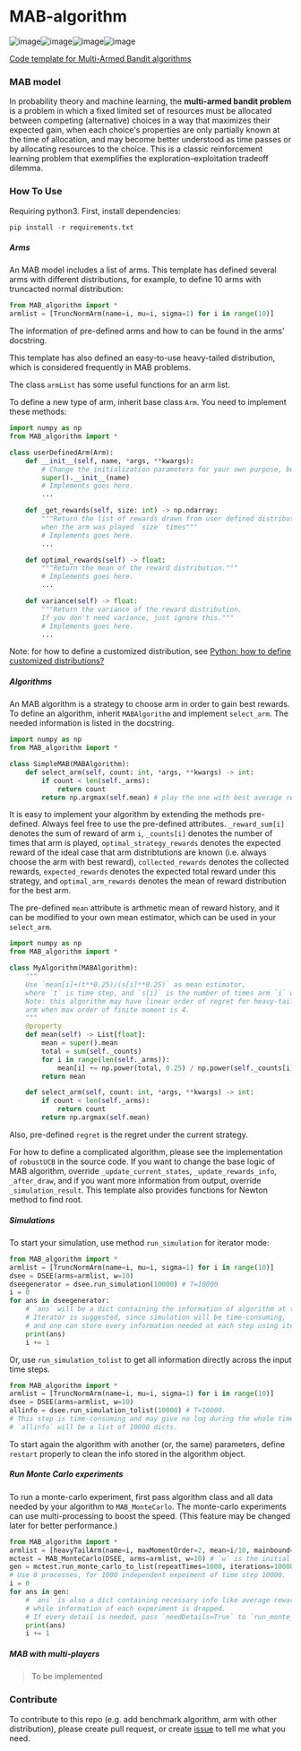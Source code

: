# MAB-algorithm

![image](https://img.shields.io/badge/Python-3776AB?style=for-the-badge&logo=python&logoColor=white)![image](https://img.shields.io/badge/SciPy-654FF0?style=for-the-badge&logo=SciPy&logoColor=white)![image](https://img.shields.io/badge/Numpy-777BB4?style=for-the-badge&logo=numpy&logoColor=white)![image](https://img.shields.io/github/license/Antares0982/MAB-algorithm-template)

[Code template for Multi-Armed Bandit algorithms](https://github.com/Antares0982/MAB-algorithm-template)

### MAB model

In probability theory and machine learning, the **multi-armed bandit problem** is a problem in which a fixed limited set of resources must be allocated between competing (alternative) choices in a way that maximizes their expected gain, when each choice's properties are only partially known at the time of allocation, and may become better understood as time passes or by allocating resources to the choice. This is a classic reinforcement learning problem that exemplifies the exploration–exploitation tradeoff dilemma. 

### How To Use

Requiring python3. First, install dependencies:

```python
pip install -r requirements.txt
```

##### Arms

An MAB model includes a list of arms. This template has defined several arms with different distributions, for example, to define 10 arms with truncacted normal distribution:

```python
from MAB_algorithm import *
armlist = [TruncNormArm(name=i, mu=i, sigma=1) for i in range(10)]
```

The information of pre-defined arms and how to can be found in the arms' docstring.

This template has also defined an easy-to-use heavy-tailed distribution, which is considered frequently in MAB problems.

The class `armList` has some useful functions for an arm list.

To define a new type of arm, inherit base class `Arm`. You need to implement these methods:

```python
import numpy as np
from MAB_algorithm import *

class userDefinedArm(Arm):
    def __init__(self, name, *args, **kwargs):
        # Change the initialization parameters for your own purpose, but keep `name` aside.
        super().__init__(name)
        # Implements goes here.
        ...

    def _get_rewards(self, size: int) -> np.ndarray:
        """Return the list of rewards drawn from user defined distribution
        when the arm was played `size` times"""
        # Implements goes here.
        ...

    def optimal_rewards(self) -> float:
        """Return the mean of the reward distribution."""
        # Implements goes here.
        ...

   	def variance(self) -> float:
        """Return the variance of the reward distribution. 
        If you don't need variance, just ignore this."""
        # Implements goes here.
        ...
```

Note: for how to define a customized distribution, see [Python: how to define customized distributions?](https://stackoverflow.com/questions/46055690/python-how-to-define-customized-distributions)

##### Algorithms

An MAB algorithm is a strategy to choose arm in order to gain best rewards. To define an algorithm, inherit `MABAlgorithm` and implement `select_arm`. The needed information is listed in the docstring.

```python
import numpy as np
from MAB_algorithm import *

class SimpleMAB(MABAlgorithm):
    def select_arm(self, count: int, *args, **kwargs) -> int:
        if count < len(self._arms):
            return count
        return np.argmax(self.mean) # play the one with best average reward history
```

It is easy to implement your algorithm by extending the methods pre-defined. Always feel free to use the pre-defined attributes. `_reward_sum[i]` denotes the sum of reward of arm `i`, `_counts[i]` denotes the number of times that arm is played, `optimal_strategy_rewards` denotes the expected reward of the ideal case that arm distribtutions are known (i.e. always choose the arm with best reward), `collected_rewards` denotes the collected rewards, `expected_rewards` denotes the expected total reward under this strategy, and `optimal_arm_rewards` denotes the mean of reward distribution for the best arm.

The pre-defined `mean` attribute is arthmetic mean of reward history, and it can be modified to your own mean estimator, which can be used in your `select_arm`.

```python
import numpy as np
from MAB_algorithm import *

class MyAlgorithm(MABAlgorithm):
    """
    Use `mean[i]+(t**0.25)/(s[i]**0.25)` as mean estimator,
    where `t` is time step, and `s[i]` is the number of times arm `i` was played.
    Note: this algorithm may have linear order of regret for heavy-tailed
    arm when max order of finite moment is 4.
    """
    @property
    def mean(self) -> List[float]:
        mean = super().mean
        total = sum(self._counts)
        for i in range(len(self._arms)):
            mean[i] += np.power(total, 0.25) / np.power(self._counts[i], 0.25)
        return mean

    def select_arm(self, count: int, *args, **kwargs) -> int:
        if count < len(self._arms):
            return count
        return np.argmax(self.mean)
```

Also, pre-defined `regret` is the regret under the current strategy.

For how to define a complicated algorithm, please see the implementation of `robustUCB` in the source code. If you want to change the base logic of MAB algorithm, override `_update_current_states`, `_update_rewards_info`, `_after_draw`, and if you want more information from output, override `_simulation_result`. This template also provides functions for Newton method to find root.

##### Simulations

To start your simulation, use method `run_simulation` for iterator mode:

```python
from MAB_algorithm import *
armlist = [TruncNormArm(name=i, mu=i, sigma=1) for i in range(10)]
dsee = DSEE(arms=armlist, w=10)
dseegenerator = dsee.run_simulation(10000) # T=10000
i = 0
for ans in dseegenerator:
    # `ans` will be a dict containing the information of algorithm at time step i.
    # Iterator is suggested, since simulation will be time-consuming,
    # and one can store every information needed at each step using iterator.
    print(ans)
    i += 1
```

Or, use `run_simulation_tolist` to get all information directly across the input time steps.

```python
from MAB_algorithm import *
armlist = [TruncNormArm(name=i, mu=i, sigma=1) for i in range(10)]
dsee = DSEE(arms=armlist, w=10)
allinfo = dsee.run_simulation_tolist(10000) # T=10000.
# This step is time-consuming and may give no log during the whole time.
# `allinfo` will be a list of 10000 dicts.
```

To start again the algorithm with another (or, the same) parameters, define `restart` properly to clean the info stored in the algorithm object.

##### Run Monte Carlo experiments

To run a monte-carlo experiment, first pass algorithm class and all data needed by your algorithm to `MAB_MonteCarlo`. The monte-carlo experiments can use multi-processing to boost the speed. (This feature may be changed later for better performance.)

```python
from MAB_algorithm import *
armlist = [heavyTailArm(name=i, maxMomentOrder=2, mean=i/10, mainbound=1.5) for i in range(10)]
mctest = MAB_MonteCarlo(DSEE, arms=armlist, w=10) # `w` is the initial parameter needed by DSEE
gen = mctest.run_monte_carlo_to_list(repeatTimes=1000, iterations=10000, useCores=8)
# Use 8 processes, for 1000 independent expeiment of time step 10000.
i = 0
for ans in gen:
    # `ans` is also a dict containing necessary info like average reward, regret,
    # while information of each experiment is dropped.
    # If every detail is needed, pass `needDetails=True` to `run_monte_carlo_to_list`.
    print(ans)
    i += 1
```

##### MAB with multi-players

> To be implemented

### Contribute

To contribute to this repo (e.g. add benchmark algorithm, arm with other distribution), please create pull request, or create [issue](https://github.com/Antares0982/MAB-algorithm-template/issues) to tell me what you need.
